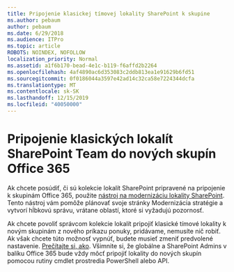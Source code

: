 ```yaml
---
title: Pripojenie klasickej tímovej lokality SharePoint k skupine
ms.author: pebaum
author: pebaum
ms.date: 6/29/2018
ms.audience: ITPro
ms.topic: article
ROBOTS: NOINDEX, NOFOLLOW
localization_priority: Normal
ms.assetid: a1f6b170-bead-4e1c-b119-f6affd2b2264
ms.openlocfilehash: 4af4890ac6d353083c2ddb813ea1e91629b6fd51
ms.sourcegitcommit: 0f0186044a3597e42ad14c32ca58e7224344dcfa
ms.translationtype: MT
ms.contentlocale: sk-SK
ms.lasthandoff: 12/15/2019
ms.locfileid: "40050000"
---
```

# <a name="connect-classic-sharepoint-team-sites-to-new-office-365-groups"></a>Pripojenie klasických lokalít SharePoint Team do nových skupín Office 365

Ak chcete posúdiť, či sú kolekcie lokalít SharePoint pripravené na pripojenie k skupinám Office 365, použite [nástroj na modernizáciu lokality SharePoint](https://go.microsoft.com/fwlink/?linkid=873066). Tento nástroj vám pomôže plánovať svoje stránky Modernizácia stratégie a vytvorí hĺbkovú správu, vrátane oblastí, ktoré si vyžadujú pozornosť.
  
Ak chcete povoliť správcom kolekcie lokalít pripojiť klasické tímové lokality k novým skupinám z nového príkazu ponuky, pridávame, nemusíte nič robiť. Ak však chcete túto možnosť vypnúť, budete musieť zmeniť predvolené nastavenie. [Prečítajte si, ako](https://go.microsoft.com/fwlink/?linkid=2004316). Všimnite si, že globálne a SharePoint Admins v balíku Office 365 bude vždy môcť pripojiť lokality do nových skupín pomocou rutiny cmdlet prostredia PowerShell alebo API.
  

